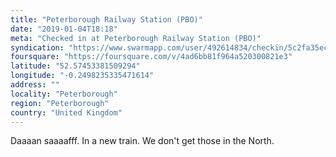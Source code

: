 ```yaml
---
title: "Peterborough Railway Station (PBO)"
date: "2019-01-04T18:18"
meta: "Checked in at Peterborough Railway Station (PBO)"
syndication: "https://www.swarmapp.com/user/492614834/checkin/5c2fa35ec4df1d002caa3ec7"
foursquare: "https://foursquare.com/v/4ad6bb81f964a520300821e3"
latitude: "52.57453381509294"
longitude: "-0.2498235335471614"
address: ""
locality: "Peterborough"
region: "Peterborough"
country: "United Kingdom"
---
```

Daaaan saaaafff. In a new train. We don't get those in the North.
